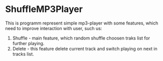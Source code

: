 # ShuffleMP3Player

This is programm represent simple mp3-player with some features, which need to improve interaction with user, such us:

 1) Shuffle - main feature, which random shuffle choosen traks list for further playing.
 2) Delete - this feature delete current track and switch playing on next in tracks list.
